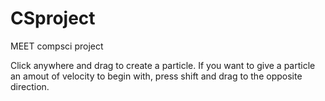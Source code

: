 # CSproject
MEET compsci project

Click anywhere and drag to create a particle.
If you want to give a particle an amout of velocity to begin with, press shift and drag to the opposite direction.
